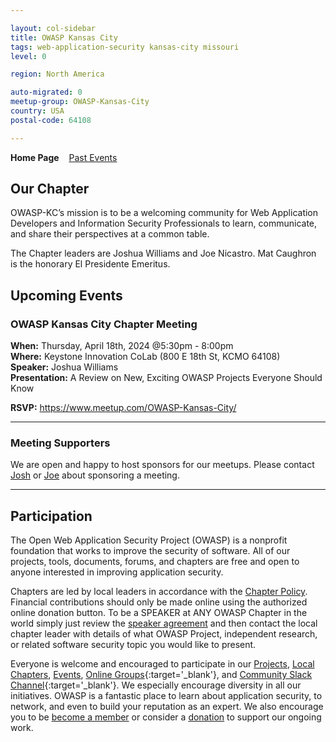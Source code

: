 ```yaml
---

layout: col-sidebar
title: OWASP Kansas City
tags: web-application-security kansas-city missouri
level: 0

region: North America

auto-migrated: 0
meetup-group: OWASP-Kansas-City
country: USA
postal-code: 64108

---
```

<strong>Home Page</strong>
&nbsp;&nbsp;&nbsp;[Past Events](tab_pastevents.md)



## Our Chapter
OWASP-KC’s mission is to be a welcoming community for Web Application Developers and Information Security Professionals to learn, communicate, and share their perspectives at a common table.

The Chapter leaders are Joshua Williams and Joe Nicastro. Mat Caughron is the honorary El Presidente Emeritus.

## Upcoming Events
### OWASP Kansas City Chapter Meeting
**When:** Thursday, April 18th, 2024 @5:30pm - 8:00pm  
**Where:** Keystone Innovation CoLab (800 E 18th St, KCMO 64108)  
**Speaker:**  Joshua Williams  
**Presentation:** A Review on New, Exciting OWASP Projects Everyone Should Know

**RSVP:** https://www.meetup.com/OWASP-Kansas-City/

---
### Meeting Supporters
We are open and happy to host sponsors for our meetups. Please contact [Josh](mailto:j.williams@owasp.org) or [Joe](mailto:joe.nicastro@owasp.org) about sponsoring a meeting.

---
## Participation

The Open Web Application Security Project (OWASP) is a nonprofit foundation that works to improve the security of 
software. All of our projects, tools, documents, forums, and chapters are free and open to anyone interested in 
improving application security. 

Chapters are led by local leaders in accordance with the [Chapter Policy](https://owasp.org/www-policy/). Financial contributions should only be made online using the authorized online donation button. To be a SPEAKER at ANY OWASP Chapter in the world simply just review the [speaker agreement](/www-policy/speaker-agreement) and then contact the local chapter leader with details of what OWASP Project, independent research, or related software security topic you would like to present.

Everyone is welcome and encouraged to participate in our [Projects](/projects), [Local Chapters](/chapters), [Events](/events), [Online Groups](https://groups.google.com/a/owasp.com/){:target='_blank'}, and [Community Slack Channel](https://owasp.slack.com/){:target='_blank'}. We especially encourage diversity in all our initiatives. OWASP is a fantastic place to learn about application security, to network, and even to build your reputation as an expert. We also encourage you to be [become a member](/membership) or consider a [donation](/donate) to support our ongoing work.
